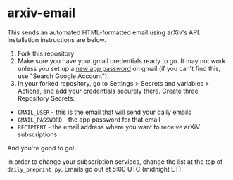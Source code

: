 # arxiv-email
 
This sends an automated HTML-formatted email using arXiv's API. Installation instructions are below.


1. Fork this repository
2. Make sure you have your gmail credentials ready to go. It may not work unless you set up a [new app password](https://support.google.com/mail/answer/185833?hl=en-GB) on gmail (if you can't find this, use "Search Google Account").
3. In your forked repository, go to Settings > Secrets and variables > Actions, and add your credentials securely there. Create three Repository Secrets:
* `GMAIL_USER` - this is the email that will send your daily emails
* `GMAIL_PASSWORD` - the app password for that email
* `RECIPIENT` - the email address where you want to receive arXiV subscriptions

And you're good to go!

In order to change your subscription services, change the list at the top of `daily_preprint.py`. Emails go out at 5:00 UTC (midnight ET).
